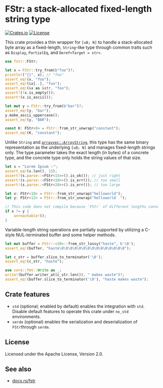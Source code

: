 # FStr: a stack-allocated fixed-length string type

[![Crates.io](https://img.shields.io/crates/v/fstr)](https://crates.io/crates/fstr)
[![License](https://img.shields.io/crates/l/fstr)](https://github.com/LiosK/fstr-rs/blob/main/LICENSE)

This crate provides a thin wrapper for `[u8; N]` to handle a stack-allocated byte array as a
fixed-length, `String`-like type through common traits such as `Display`, `PartialEq`, and
`Deref<Target = str>`.

```rust
use fstr::FStr;

let x = FStr::try_from(b"foo")?;
println!("{}", x); // "foo"
assert_eq!(x, "foo");
assert_eq!(&x[..], "foo");
assert_eq!(&x as &str, "foo");
assert!(!x.is_empty());
assert!(x.is_ascii());

let mut y = FStr::try_from(b"bar")?;
assert_eq!(y, "bar");
y.make_ascii_uppercase();
assert_eq!(y, "BAR");

const K: FStr<8> = FStr::from_str_unwrap("constant");
assert_eq!(K, "constant");
```

Unlike `String` and [`arrayvec::ArrayString`], this type has the same binary representation
as the underlying `[u8; N]` and manages fixed-length strings only. The type parameter takes the
exact length (in bytes) of a concrete type, and the concrete type only holds the string values
of that size.

[`arrayvec::ArrayString`]: https://docs.rs/arrayvec/latest/arrayvec/struct.ArrayString.html

```rust
let s = "Lorem Ipsum ✨";
assert_eq!(s.len(), 15);
assert!(s.parse::<FStr<15>>().is_ok()); // just right
assert!(s.parse::<FStr<10>>().is_err()); // too small
assert!(s.parse::<FStr<20>>().is_err()); // too large
```

```rust
let x: FStr<10> = FStr::from_str_unwrap("helloworld");
let y: FStr<12> = FStr::from_str_unwrap("helloworld  ");

// This code does not compile because `FStr` of different lengths cannot mix.
if x != y {
    unreachable!();
}
```

Variable-length string operations are partially supported by utilizing a C-style NUL-terminated
buffer and some helper methods.

```rust
let mut buffer = FStr::<20>::from_str_lossy("haste", b'\0');
assert_eq!(buffer, "haste\0\0\0\0\0\0\0\0\0\0\0\0\0\0\0");

let c_str = buffer.slice_to_terminator('\0');
assert_eq!(c_str, "haste");

use core::fmt::Write as _;
write!(buffer.writer_at(c_str.len()), " makes waste")?;
assert_eq!(buffer.slice_to_terminator('\0'), "haste makes waste");
```

## Crate features

- `std` (optional; enabled by default) enables the integration with `std`. Disable default
  features to operate this crate under `no_std` environments.
- `serde` (optional) enables the serialization and deserialization of `FStr`through `serde`.

## License

Licensed under the Apache License, Version 2.0.

## See also

- [docs.rs/fstr](https://docs.rs/fstr)

